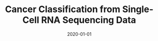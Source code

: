 ---
# Documentation: https://sourcethemes.com/academic/docs/managing-content/

title: "Cancer Classification from Single-Cell RNA Sequencing Data"
summary: "Experimented the effectiveness of 1D Convolutional Neural Networks & 2D Dilated Convolutional Neural Networks on classifying diseases from the TCGA pan-cancer dataset. Our proposed methodology produced 95.6% accuracy over the TCGA RNASeq dataset."
authors: ["Suhail Najeeb","Shahruk Hossain"]
tags: ["tcga", "rnaseq", "dilated-cnn","deep-learning","genomics"]
categories: ["computer-vision"]
date: 2020-01-01

# Optional external URL for project (replaces project detail page).
external_link: "https://github.com/suhailnajeeb/tcga-cancer-predict"

# Featured image
# To use, add an image named `featured.jpg/png` to your page's folder.
# Focal points: Smart, Center, TopLeft, Top, TopRight, Left, Right, BottomLeft, Bottom, BottomRight.
image:
  caption: ""
  focal_point: ""
  preview_only: false

# Custom links (optional).
#   Uncomment and edit lines below to show custom links.
links:
- name: Follow
  url: https://twitter.com/najeeb_suhail
  icon_pack: fab
  icon: twitter

url_code: "https://github.com/suhailnajeeb/tcga-cancer-predict"
url_pdf: ""
url_slides: ""
url_video: ""

# Slides (optional).
#   Associate this project with Markdown slides.
#   Simply enter your slide deck's filename without extension.
#   E.g. `slides = "example-slides"` references `content/slides/example-slides.md`.
#   Otherwise, set `slides = ""`.
slides: ""
---